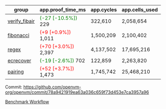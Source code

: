 | group | app.proof_time_ms | app.cycles | app.cells_used | leaf.proof_time_ms | leaf.cycles | leaf.cells_used |
| -- | -- | -- | -- | -- | -- | -- |
| [verify_fibair](https://github.com/openvm-org/openvm/blob/benchmark-results/benchmarks-pr/2165/verify_fibair-78a9421919ea63a036c659f73d453e7ca3957a96.md) |<span style='color: green'>(-27 [-10.5%])</span> 229 |  322,610 |  2,058,654 |- | - | - |
| [fibonacci](https://github.com/openvm-org/openvm/blob/benchmark-results/benchmarks-pr/2165/fibonacci-78a9421919ea63a036c659f73d453e7ca3957a96.md) |<span style='color: red'>(+9 [+0.9%])</span> 1,011 |  1,500,209 |  2,100,402 |- | - | - |
| [regex](https://github.com/openvm-org/openvm/blob/benchmark-results/benchmarks-pr/2165/regex-78a9421919ea63a036c659f73d453e7ca3957a96.md) |<span style='color: red'>(+70 [+3.0%])</span> 2,397 |  4,137,502 |  17,695,216 |- | - | - |
| [ecrecover](https://github.com/openvm-org/openvm/blob/benchmark-results/benchmarks-pr/2165/ecrecover-78a9421919ea63a036c659f73d453e7ca3957a96.md) |<span style='color: green'>(-19 [-2.6%])</span> 702 |  122,859 |  2,263,820 |- | - | - |
| [pairing](https://github.com/openvm-org/openvm/blob/benchmark-results/benchmarks-pr/2165/pairing-78a9421919ea63a036c659f73d453e7ca3957a96.md) |<span style='color: red'>(+52 [+3.7%])</span> 1,473 |  1,745,742 |  25,468,210 |- | - | - |


Commit: https://github.com/openvm-org/openvm/commit/78a9421919ea63a036c659f73d453e7ca3957a96

[Benchmark Workflow](https://github.com/openvm-org/openvm/actions/runs/18506043069)
